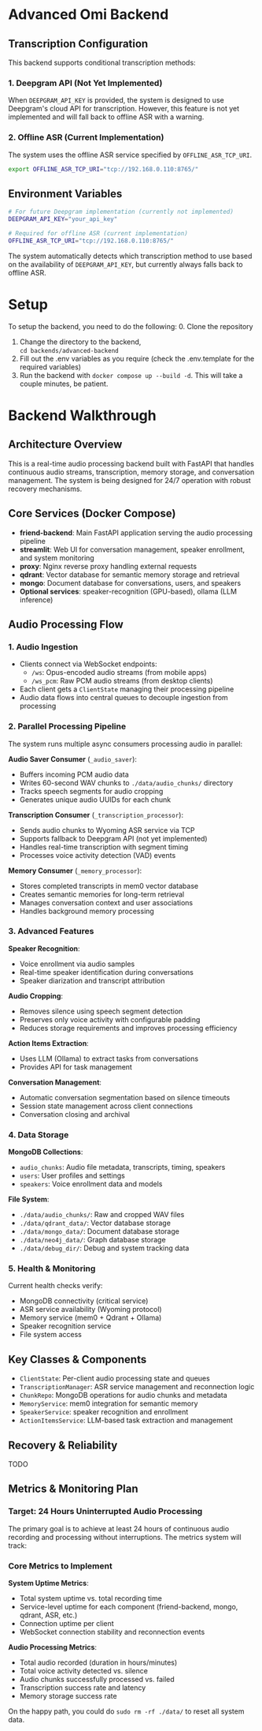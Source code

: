 # Advanced Omi Backend

## Transcription Configuration

This backend supports conditional transcription methods:

### 1. Deepgram API (Not Yet Implemented)
When `DEEPGRAM_API_KEY` is provided, the system is designed to use Deepgram's cloud API for transcription. However, this feature is not yet implemented and will fall back to offline ASR with a warning.

### 2. Offline ASR (Current Implementation)
The system uses the offline ASR service specified by `OFFLINE_ASR_TCP_URI`.

```bash
export OFFLINE_ASR_TCP_URI="tcp://192.168.0.110:8765/"
```

## Environment Variables

```bash
# For future Deepgram implementation (currently not implemented)
DEEPGRAM_API_KEY="your_api_key"

# Required for offline ASR (current implementation)
OFFLINE_ASR_TCP_URI="tcp://192.168.0.110:8765/"
```

The system automatically detects which transcription method to use based on the availability of `DEEPGRAM_API_KEY`, but currently always falls back to offline ASR.

# Setup

To setup the backend, you need to do the following:
0. Clone the repository
1. Change the directory to the backend,  
`cd backends/advanced-backend`
2. Fill out the .env variables as you require (check the .env.template for the required variables)
3. Run the backend with `docker compose up --build -d`. This will take a couple minutes, be patient.


# Backend Walkthrough

## Architecture Overview

This is a real-time audio processing backend built with FastAPI that handles continuous audio streams, transcription, memory storage, and conversation management. The system is being designed for 24/7 operation with robust recovery mechanisms.

## Core Services (Docker Compose)

- **friend-backend**: Main FastAPI application serving the audio processing pipeline
- **streamlit**: Web UI for conversation management, speaker enrollment, and system monitoring  
- **proxy**: Nginx reverse proxy handling external requests
- **qdrant**: Vector database for semantic memory storage and retrieval
- **mongo**: Document database for conversations, users, and speakers
- **Optional services**: speaker-recognition (GPU-based), ollama (LLM inference)

## Audio Processing Flow

### 1. Audio Ingestion
- Clients connect via WebSocket endpoints:
  - `/ws`: Opus-encoded audio streams (from mobile apps)
  - `/ws_pcm`: Raw PCM audio streams (from desktop clients)
- Each client gets a `ClientState` managing their processing pipeline
- Audio data flows into central queues to decouple ingestion from processing

### 2. Parallel Processing Pipeline
The system runs multiple async consumers processing audio in parallel:

**Audio Saver Consumer** (`_audio_saver`):
- Buffers incoming PCM audio data
- Writes 60-second WAV chunks to `./data/audio_chunks/` directory
- Tracks speech segments for audio cropping
- Generates unique audio UUIDs for each chunk

**Transcription Consumer** (`_transcription_processor`):
- Sends audio chunks to Wyoming ASR service via TCP
- Supports fallback to Deepgram API (not yet implemented)
- Handles real-time transcription with segment timing
- Processes voice activity detection (VAD) events

**Memory Consumer** (`_memory_processor`):
- Stores completed transcripts in mem0 vector database
- Creates semantic memories for long-term retrieval
- Manages conversation context and user associations
- Handles background memory processing

### 3. Advanced Features

**Speaker Recognition**:
- Voice enrollment via audio samples
- Real-time speaker identification during conversations
- Speaker diarization and transcript attribution

**Audio Cropping**:
- Removes silence using speech segment detection
- Preserves only voice activity with configurable padding
- Reduces storage requirements and improves processing efficiency

**Action Items Extraction**:
- Uses LLM (Ollama) to extract tasks from conversations
- Provides API for task management

**Conversation Management**:
- Automatic conversation segmentation based on silence timeouts
- Session state management across client connections
- Conversation closing and archival

### 4. Data Storage

**MongoDB Collections**:
- `audio_chunks`: Audio file metadata, transcripts, timing, speakers
- `users`: User profiles and settings
- `speakers`: Voice enrollment data and models

**File System**:
- `./data/audio_chunks/`: Raw and cropped WAV files
- `./data/qdrant_data/`: Vector database storage
- `./data/mongo_data/`: Document database storage
- `./data/neo4j_data/`: Graph database storage
- `./data/debug_dir/`: Debug and system tracking data

### 5. Health & Monitoring

Current health checks verify:
- MongoDB connectivity (critical service)
- ASR service availability (Wyoming protocol)
- Memory service (mem0 + Qdrant + Ollama)
- Speaker recognition service
- File system access

## Key Classes & Components

- `ClientState`: Per-client audio processing state and queues
- `TranscriptionManager`: ASR service management and reconnection logic
- `ChunkRepo`: MongoDB operations for audio chunks and metadata
- `MemoryService`: mem0 integration for semantic memory
- `SpeakerService`: speaker recognition and enrollment
- `ActionItemsService`: LLM-based task extraction and management

## Recovery & Reliability
TODO

## Metrics & Monitoring Plan

### Target: 24 Hours Uninterrupted Audio Processing

The primary goal is to achieve at least 24 hours of continuous audio recording and processing without interruptions. The metrics system will track:

### Core Metrics to Implement

**System Uptime Metrics**:
- Total system uptime vs. total recording time
- Service-level uptime for each component (friend-backend, mongo, qdrant, ASR, etc.)
- Connection uptime per client
- WebSocket connection stability and reconnection events

**Audio Processing Metrics**:
- Total audio recorded (duration in hours/minutes)
- Total voice activity detected vs. silence
- Audio chunks successfully processed vs. failed
- Transcription success rate and latency
- Memory storage success rate

On the happy path, you could do `sudo rm -rf ./data/` to reset all system data.